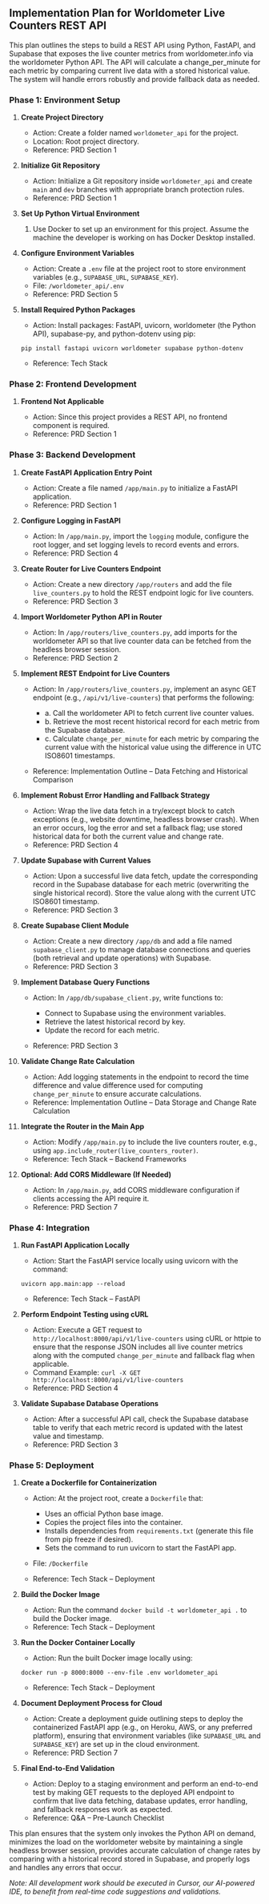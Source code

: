 ## Implementation Plan for Worldometer Live Counters REST API

This plan outlines the steps to build a REST API using Python, FastAPI, and Supabase that exposes the live counter metrics from worldometer.info via the worldometer Python API. The API will calculate a change_per_minute for each metric by comparing current live data with a stored historical value. The system will handle errors robustly and provide fallback data as needed.

### Phase 1: Environment Setup

1.  **Create Project Directory**

    *   Action: Create a folder named `worldometer_api` for the project.
    *   Location: Root project directory.
    *   Reference: PRD Section 1

2.  **Initialize Git Repository**

    *   Action: Initialize a Git repository inside `worldometer_api` and create `main` and `dev` branches with appropriate branch protection rules.
    *   Reference: PRD Section 1

3.  **Set Up Python Virtual Environment**

    1.  Use Docker to set up an environment for this project. Assume the machine the developer is working on has Docker Desktop installed.

4.  **Configure Environment Variables**

    *   Action: Create a `.env` file at the project root to store environment variables (e.g., `SUPABASE_URL`, `SUPABASE_KEY`).
    *   File: `/worldometer_api/.env`
    *   Reference: PRD Section 5

5.  **Install Required Python Packages**

    *   Action: Install packages: FastAPI, uvicorn, worldometer (the Python API), supabase-py, and python-dotenv using pip:

    `pip install fastapi uvicorn worldometer supabase python-dotenv`

    *   Reference: Tech Stack

### Phase 2: Frontend Development

1.  **Frontend Not Applicable**

    *   Action: Since this project provides a REST API, no frontend component is required.
    *   Reference: PRD Section 1

### Phase 3: Backend Development

1.  **Create FastAPI Application Entry Point**

    *   Action: Create a file named `/app/main.py` to initialize a FastAPI application.
    *   Reference: PRD Section 1

2.  **Configure Logging in FastAPI**

    *   Action: In `/app/main.py`, import the `logging` module, configure the root logger, and set logging levels to record events and errors.
    *   Reference: PRD Section 4

3.  **Create Router for Live Counters Endpoint**

    *   Action: Create a new directory `/app/routers` and add the file `live_counters.py` to hold the REST endpoint logic for live counters.
    *   Reference: PRD Section 3

4.  **Import Worldometer Python API in Router**

    *   Action: In `/app/routers/live_counters.py`, add imports for the worldometer API so that live counter data can be fetched from the headless browser session.
    *   Reference: PRD Section 2

5.  **Implement REST Endpoint for Live Counters**

    *   Action: In `/app/routers/live_counters.py`, implement an async GET endpoint (e.g., `/api/v1/live-counters`) that performs the following:

        *   a. Call the worldometer API to fetch current live counter values.
        *   b. Retrieve the most recent historical record for each metric from the Supabase database.
        *   c. Calculate `change_per_minute` for each metric by comparing the current value with the historical value using the difference in UTC ISO8601 timestamps.

    *   Reference: Implementation Outline – Data Fetching and Historical Comparison

6.  **Implement Robust Error Handling and Fallback Strategy**

    *   Action: Wrap the live data fetch in a try/except block to catch exceptions (e.g., website downtime, headless browser crash). When an error occurs, log the error and set a fallback flag; use stored historical data for both the current value and change rate.
    *   Reference: PRD Section 4

7.  **Update Supabase with Current Values**

    *   Action: Upon a successful live data fetch, update the corresponding record in the Supabase database for each metric (overwriting the single historical record). Store the value along with the current UTC ISO8601 timestamp.
    *   Reference: PRD Section 3

8.  **Create Supabase Client Module**

    *   Action: Create a new directory `/app/db` and add a file named `supabase_client.py` to manage database connections and queries (both retrieval and update operations) with Supabase.
    *   Reference: PRD Section 3

9.  **Implement Database Query Functions**

    *   Action: In `/app/db/supabase_client.py`, write functions to:

        *   Connect to Supabase using the environment variables.
        *   Retrieve the latest historical record by key.
        *   Update the record for each metric.

    *   Reference: PRD Section 3

10. **Validate Change Rate Calculation**

    *   Action: Add logging statements in the endpoint to record the time difference and value difference used for computing `change_per_minute` to ensure accurate calculations.
    *   Reference: Implementation Outline – Data Storage and Change Rate Calculation

11. **Integrate the Router in the Main App**

    *   Action: Modify `/app/main.py` to include the live counters router, e.g., using `app.include_router(live_counters_router)`.
    *   Reference: Tech Stack – Backend Frameworks

12. **Optional: Add CORS Middleware (If Needed)**

    *   Action: In `/app/main.py`, add CORS middleware configuration if clients accessing the API require it.
    *   Reference: PRD Section 7

### Phase 4: Integration

1.  **Run FastAPI Application Locally**

    *   Action: Start the FastAPI service locally using uvicorn with the command:

    `uvicorn app.main:app --reload`

    *   Reference: Tech Stack – FastAPI

2.  **Perform Endpoint Testing using cURL**

    *   Action: Execute a GET request to `http://localhost:8000/api/v1/live-counters` using cURL or httpie to ensure that the response JSON includes all live counter metrics along with the computed `change_per_minute` and fallback flag when applicable.
    *   Command Example: `curl -X GET http://localhost:8000/api/v1/live-counters`
    *   Reference: PRD Section 4

3.  **Validate Supabase Database Operations**

    *   Action: After a successful API call, check the Supabase database table to verify that each metric record is updated with the latest value and timestamp.
    *   Reference: PRD Section 3

### Phase 5: Deployment

1.  **Create a Dockerfile for Containerization**

    *   Action: At the project root, create a `Dockerfile` that:

        *   Uses an official Python base image.
        *   Copies the project files into the container.
        *   Installs dependencies from `requirements.txt` (generate this file from pip freeze if desired).
        *   Sets the command to run uvicorn to start the FastAPI app.

    *   File: `/Dockerfile`

    *   Reference: Tech Stack – Deployment

2.  **Build the Docker Image**

    *   Action: Run the command `docker build -t worldometer_api .` to build the Docker image.
    *   Reference: Tech Stack – Deployment

3.  **Run the Docker Container Locally**

    *   Action: Run the built Docker image locally using:

    `docker run -p 8000:8000 --env-file .env worldometer_api`

    *   Reference: Tech Stack – Deployment

4.  **Document Deployment Process for Cloud**

    *   Action: Create a deployment guide outlining steps to deploy the containerized FastAPI app (e.g., on Heroku, AWS, or any preferred platform), ensuring that environment variables (like `SUPABASE_URL` and `SUPABASE_KEY`) are set up in the cloud environment.
    *   Reference: PRD Section 7

5.  **Final End-to-End Validation**

    *   Action: Deploy to a staging environment and perform an end-to-end test by making GET requests to the deployed API endpoint to confirm that live data fetching, database updates, error handling, and fallback responses work as expected.
    *   Reference: Q&A – Pre-Launch Checklist

This plan ensures that the system only invokes the Python API on demand, minimizes the load on the worldometer website by maintaining a single headless browser session, provides accurate calculation of change rates by comparing with a historical record stored in Supabase, and properly logs and handles any errors that occur.

*Note: All development work should be executed in Cursor, our AI-powered IDE, to benefit from real-time code suggestions and validations.*
